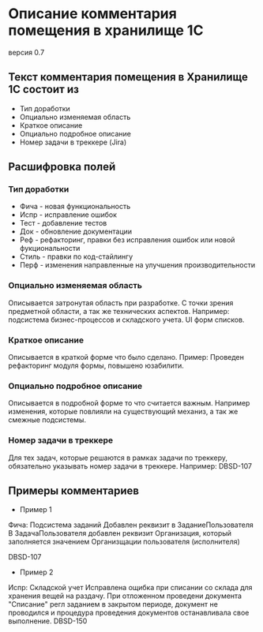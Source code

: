 # Описание комментария помещения в хранилище 1С
версия 0.7

## Текст комментария помещения в Хранилище 1С состоит из

* Тип доработки
* Опциально изменяемая область
* Краткое описание
* Опциально подробное описание
* Номер задачи в треккере (Jira)

## Расшифровка полей

### Тип доработки

* Фича - новая функциональность
* Испр - исправление ошибок
* Тест - добавление тестов
* Док - обновление документации
* Реф - рефакторинг, правки без исправления ошибок или новой фукциональности
* Стиль - правки по код-стайлингу
* Перф - изменения направленные на улучшения производительности

### Опциально изменяемая область

Описывается затронутая область при разработке. С точки зрения предметной области, а так же технических аспектов. Например: подсистема бизнес-процессов и складского учета. UI форм списков.

### Краткое описание

Описывается в краткой форме что было сделано. Пример: Проведен рефакторинг модуля формы, повышено юзабилити.

### Опциально подробное описание

Описывается в подробной форме то что считается важным. Например изменения, которые повлияли на существующий механиз, а так же смежные подсистемы.

### Номер задачи в треккере

Для тех задач, которые решаются в рамках задачи по треккеру, обязательно указывать номер задачи в треккере. Например: DBSD-107

## Примеры комментариев

* Пример 1

Фича: Подсистема заданий
Добавлен реквизит в ЗаданиеПользователя
В ЗадачаПользователя добавлен реквизит Организация, который заполняется значением Организщации пользователя (исполнителя)

DBSD-107

* Пример 2

Испр: Складской учет
Исправлена ощибка при списании со склада для хранения вещей на раздачу.
При отложенном проведени документа "Списание" регл заданием в закрытом периоде, документ не проводился и процедура проведения документов останавливала свое выполнение.
DBSD-150